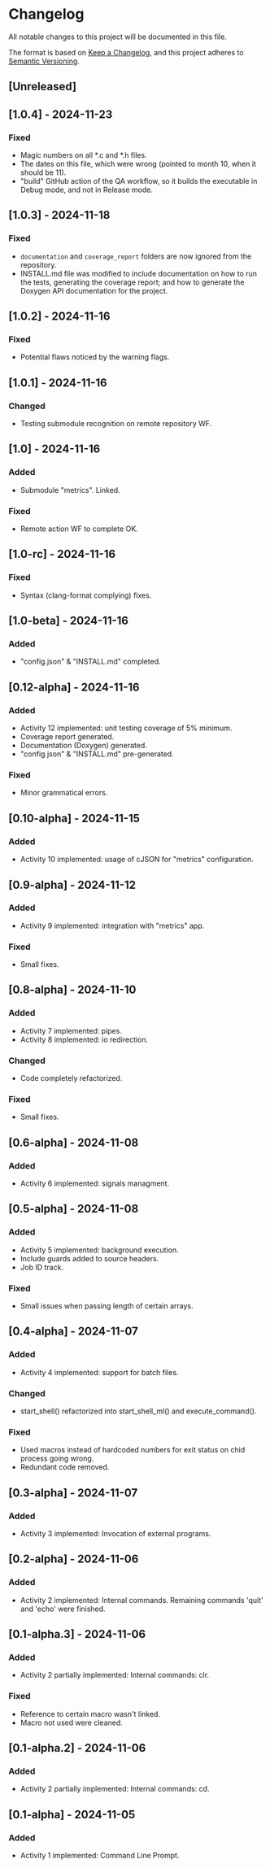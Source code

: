 # Changelog

All notable changes to this project will be documented in this file.

The format is based on [Keep a Changelog](https://keepachangelog.com/en/1.1.0/),
and this project adheres to [Semantic Versioning](https://semver.org/spec/v2.0.0.html).

## [Unreleased]

## [1.0.4] - 2024-11-23

### Fixed

- Magic numbers on all *.c and *.h files.
- The dates on this file, which were wrong (pointed to month 10, when it should be 11).
- "build" GitHub action of the QA workflow, so it builds the executable in Debug mode, and not in Release mode.

## [1.0.3] - 2024-11-18

### Fixed

- `documentation` and `coverage_report` folders are now ignored from the repository.
- INSTALL.md file was modified to include documentation on how to run the tests, generating the coverage report; and how to generate the Doxygen API documentation for the project.

## [1.0.2] - 2024-11-16

### Fixed

- Potential flaws noticed by the warning flags.

## [1.0.1] - 2024-11-16

### Changed

- Testing submodule recognition on remote repository WF.

## [1.0] - 2024-11-16

### Added

- Submodule "metrics". Linked.

### Fixed

- Remote action WF to complete OK.

## [1.0-rc] - 2024-11-16

### Fixed

- Syntax (clang-format complying) fixes.

## [1.0-beta] - 2024-11-16

### Added

- "config.json" & "INSTALL.md" completed.

## [0.12-alpha] - 2024-11-16

### Added

- Activity 12 implemented: unit testing coverage of 5% minimum.
- Coverage report generated.
- Documentation (Doxygen) generated.
- "config.json" & "INSTALL.md" pre-generated.

### Fixed

- Minor grammatical errors.

## [0.10-alpha] - 2024-11-15

### Added

- Activity 10 implemented: usage of cJSON for "metrics" configuration.

## [0.9-alpha] - 2024-11-12

### Added

- Activity 9 implemented: integration with "metrics" app.

### Fixed

- Small fixes.

## [0.8-alpha] - 2024-11-10

### Added

- Activity 7 implemented: pipes.
- Activity 8 implemented: io redirection.

### Changed

- Code completely refactorized.

### Fixed

- Small fixes.

## [0.6-alpha] - 2024-11-08

### Added

- Activity 6 implemented: signals managment.

## [0.5-alpha] - 2024-11-08

### Added

- Activity 5 implemented: background execution.
- Include guards added to source headers.
- Job ID track.

### Fixed

- Small issues when passing length of certain arrays.

## [0.4-alpha] - 2024-11-07

### Added

- Activity 4 implemented: support for batch files.

### Changed

- start_shell() refactorized into start_shell_ml() and execute_command().

### Fixed

- Used macros instead of hardcoded numbers for exit status on chid process going wrong.
- Redundant code removed.

## [0.3-alpha] - 2024-11-07

### Added

- Activity 3 implemented: Invocation of external programs.

## [0.2-alpha] - 2024-11-06

### Added

- Activity 2 implemented: Internal commands. Remaining commands 'quit' and 'echo' were finished.

## [0.1-alpha.3] - 2024-11-06

### Added

- Activity 2 partially implemented: Internal commands: clr.

### Fixed

- Reference to certain macro wasn't linked.
- Macro not used were cleaned.

## [0.1-alpha.2] - 2024-11-06

### Added

- Activity 2 partially implemented: Internal commands: cd.

## [0.1-alpha] - 2024-11-05

### Added

- Activity 1 implemented: Command Line Prompt.
